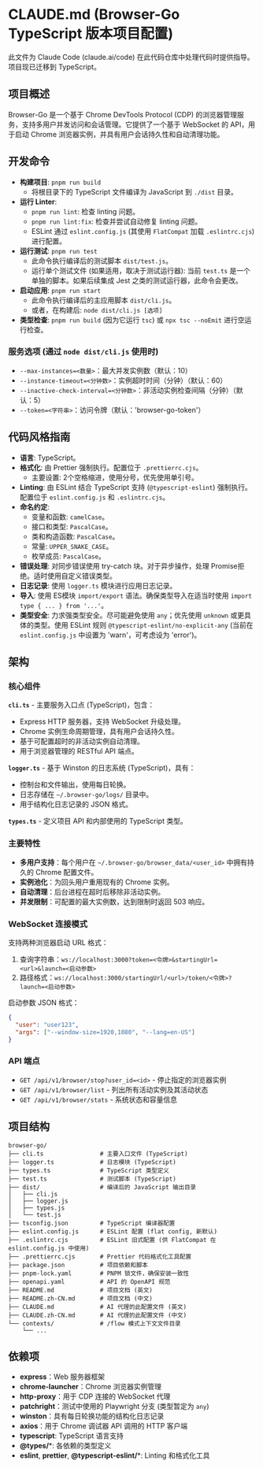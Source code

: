# CLAUDE.md (Browser-Go TypeScript 版本项目配置)

此文件为 Claude Code (claude.ai/code) 在此代码仓库中处理代码时提供指导。
项目现已迁移到 TypeScript。

## 项目概述

Browser-Go 是一个基于 Chrome DevTools Protocol (CDP) 的浏览器管理服务，支持多用户并发访问和会话管理。它提供了一个基于 WebSocket 的 API，用于启动 Chrome 浏览器实例，并具有用户会话持久性和自动清理功能。

## 开发命令

- **构建项目**: `pnpm run build`
  - 将根目录下的 TypeScript 文件编译为 JavaScript 到 `./dist` 目录。
- **运行 Linter**:
    - `pnpm run lint`: 检查 linting 问题。
    - `pnpm run lint:fix`: 检查并尝试自动修复 linting 问题。
  - ESLint 通过 `eslint.config.js` (其使用 `FlatCompat` 加载 `.eslintrc.cjs`)进行配置。
- **运行测试**: `pnpm run test`
  - 此命令执行编译后的测试脚本 `dist/test.js`。
  - 运行单个测试文件 (如果适用，取决于测试运行器): 当前 `test.ts` 是一个单独的脚本。如果后续集成 Jest 之类的测试运行器，此命令会更改。
- **启动应用**: `pnpm run start`
  - 此命令执行编译后的主应用脚本 `dist/cli.js`。
  - 或者，在构建后: `node dist/cli.js [选项]`
- **类型检查**: `pnpm run build` (因为它运行 `tsc`) 或 `npx tsc --noEmit` 进行空运行检查。

### 服务选项 (通过 `node dist/cli.js` 使用时)

- `--max-instances=<数量>`：最大并发实例数（默认：10）
- `--instance-timeout=<分钟数>`：实例超时时间（分钟）（默认：60）
- `--inactive-check-interval=<分钟数>`：非活动实例检查间隔（分钟）（默认：5）
- `--token=<字符串>`：访问令牌（默认：'browser-go-token'）

## 代码风格指南

- **语言**: TypeScript。
- **格式化**: 由 Prettier 强制执行。配置位于 `.prettierrc.cjs`。
  - 主要设置: 2个空格缩进，使用分号，优先使用单引号。
- **Linting**: 由 ESLint 结合 TypeScript 支持 (`@typescript-eslint`) 强制执行。配置位于 `eslint.config.js` 和 `.eslintrc.cjs`。
- **命名约定**:
  - 变量和函数: `camelCase`。
  - 接口和类型: `PascalCase`。
  - 类和构造函数: `PascalCase`。
  - 常量: `UPPER_SNAKE_CASE`。
  - 枚举成员: `PascalCase`。
- **错误处理**: 对同步错误使用 try-catch 块。对于异步操作，处理 Promise拒绝。适时使用自定义错误类型。
- **日志记录**: 使用 `logger.ts` 模块进行应用日志记录。
- **导入**: 使用 ES模块 `import/export` 语法。确保类型导入在适当时使用 `import type { ... } from '...'`。
- **类型安全**: 力求强类型安全。尽可能避免使用 `any`；优先使用 `unknown` 或更具体的类型。使用 ESLint 规则 `@typescript-eslint/no-explicit-any` (当前在 `eslint.config.js` 中设置为 'warn'，可考虑设为 'error')。

## 架构

### 核心组件

**`cli.ts`** - 主要服务入口点 (TypeScript)，包含：

- Express HTTP 服务器，支持 WebSocket 升级处理。
- Chrome 实例生命周期管理，具有用户会话持久性。
- 基于可配置超时的非活动实例自动清理。
- 用于浏览器管理的 RESTful API 端点。

**`logger.ts`** - 基于 Winston 的日志系统 (TypeScript)，具有：

- 控制台和文件输出，使用每日轮换。
- 日志存储在 `~/.browser-go/logs/` 目录中。
- 用于结构化日志记录的 JSON 格式。

**`types.ts`** - 定义项目 API 和内部使用的 TypeScript 类型。

### 主要特性

- **多用户支持**：每个用户在 `~/.browser-go/browser_data/<user_id>` 中拥有持久的 Chrome 配置文件。
- **实例池化**：为回头用户重用现有的 Chrome 实例。
- **自动清理**：后台进程在超时后移除非活动实例。
- **并发限制**：可配置的最大实例数，达到限制时返回 503 响应。

### WebSocket 连接模式

支持两种浏览器启动 URL 格式：

1. 查询字符串：`ws://localhost:3000?token=<令牌>&startingUrl=<url>&launch=<启动参数>`
2. 路径格式：`ws://localhost:3000/startingUrl/<url>/token/<令牌>?launch=<启动参数>`

启动参数 JSON 格式：

```json
{
  "user": "user123",
  "args": ["--window-size=1920,1080", "--lang=en-US"]
}
```

### API 端点

- `GET /api/v1/browser/stop?user_id=<id>` - 停止指定的浏览器实例
- `GET /api/v1/browser/list` - 列出所有活动实例及其活动状态
- `GET /api/v1/browser/stats` - 系统状态和容量信息

## 项目结构
```
browser-go/
├── cli.ts                # 主要入口文件 (TypeScript)
├── logger.ts             # 日志模块 (TypeScript)
├── types.ts              # TypeScript 类型定义
├── test.ts               # 测试脚本 (TypeScript)
├── dist/                 # 编译后的 JavaScript 输出目录
│   ├── cli.js
│   ├── logger.js
│   ├── types.js
│   └── test.js
├── tsconfig.json         # TypeScript 编译器配置
├── eslint.config.js      # ESLint 配置 (flat config, 新默认)
├── .eslintrc.cjs         # ESLint 旧式配置 (供 FlatCompat 在 eslint.config.js 中使用)
├── .prettierrc.cjs       # Prettier 代码格式化工具配置
├── package.json          # 项目依赖和脚本
├── pnpm-lock.yaml        # PNPM 锁文件，确保安装一致性
├── openapi.yaml          # API 的 OpenAPI 规范
├── README.md             # 项目文档 (英文)
├── README.zh-CN.md       # 项目文档 (中文)
├── CLAUDE.md             # AI 代理的此配置文件 (英文)
├── CLAUDE.zh-CN.md       # AI 代理的此配置文件 (中文)
└── contexts/             # /flow 模式上下文文件目录
    └── ...
```

## 依赖项

- **express**：Web 服务器框架
- **chrome-launcher**：Chrome 浏览器实例管理
- **http-proxy**：用于 CDP 连接的 WebSocket 代理
- **patchright**：测试中使用的 Playwright 分支 (类型暂定为 `any`)
- **winston**：具有每日轮换功能的结构化日志记录
- **axios**：用于 Chrome 调试器 API 调用的 HTTP 客户端
- **typescript**: TypeScript 语言支持
- **@types/***: 各依赖的类型定义
- **eslint**, **prettier**, **@typescript-eslint/***: Linting 和格式化工具
